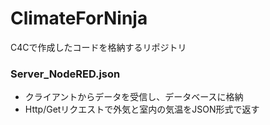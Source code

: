 # ClimateForNinja
C4Cで作成したコードを格納するリポジトリ

### Server_NodeRED.json
- クライアントからデータを受信し、データベースに格納
- Http/Getリクエストで外気と室内の気温をJSON形式で返す
